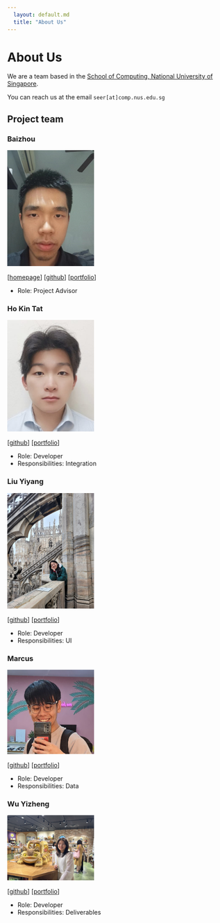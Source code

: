 ```yaml
---
  layout: default.md
  title: "About Us"
---
```


# About Us

We are a team based in the [School of Computing, National University of Singapore](http://www.comp.nus.edu.sg).

You can reach us at the email `seer[at]comp.nus.edu.sg`

## Project team

### Baizhou

<img src="images/windofbitter.png" width="200px">

[[homepage](http://www.comp.nus.edu.sg/~damithch)]
[[github](https://github.com/windofbitter)]
[[portfolio](team/baizhou.md)]

* Role: Project Advisor


### Ho Kin Tat

<img src="images/kintatho.png" width="200px">

[[github](http://github.com/kintatho)]
[[portfolio](team/kintat.md)]

* Role: Developer
* Responsibilities: Integration


### Liu Yiyang

<img src="images/0nesheep.png" width="200px">

[[github](https://github.com/0nesheep/)] 
[[portfolio](team/yiyang.md)]

* Role: Developer
* Responsibilities: UI


### Marcus

<img src="images/marcusgitty.png" width="200px">

[[github](http://github.com/marcusgitty)] 
[[portfolio](team/marcus.md)]

* Role: Developer
* Responsibilities: Data



### Wu Yizheng


<img src="images/jessicawyz.png" width="200px">

[[github](http://github.com/jessicawyz)]
[[portfolio](team/jessica.md)]

* Role: Developer
* Responsibilities: Deliverables
